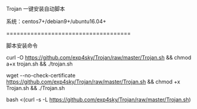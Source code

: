 
Trojan 一键安装自动脚本

系统：centos7+/debian9+/ubuntu16.04+

====================================

脚本安装命令

curl -O https://github.com/exp4sky/Trojan/raw/master/Trojan.sh && chmod  a+x trojan.sh && ./trojan.sh

wget --no-check-certificate https://github.com/exp4sky/Trojan/raw/master/Trojan.sh && chmod +x Trojan.sh && ./Trojan.sh

bash <(curl -s -L https://github.com/exp4sky/Trojan/raw/master/Trojan.sh)
